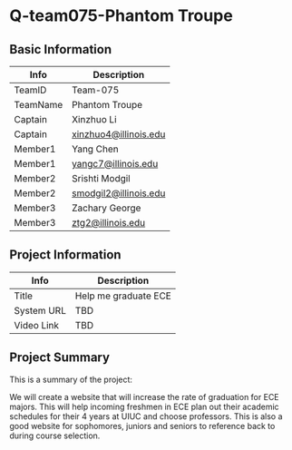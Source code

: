 # Q-team075-Phantom Troupe

## Basic Information

|   Info      |        Description     |
| ----------- | ---------------------- |
| TeamID      |        Team-075        |
| TeamName    |     Phantom Troupe     |
| Captain     |       Xinzhuo Li       |
| Captain     |  xinzhuo4@illinois.edu |
| Member1     |        Yang Chen       |
| Member1     |   yangc7@illinois.edu  |
| Member2     |     Srishti Modgil     |
| Member2     | smodgil2@illinois.edu  |
| Member3     |      Zachary George    |
| Member3     |   ztg2@illinois.edu    |

## Project Information

|   Info      |        Description     |
| ----------- | ---------------------- |
|  Title      | Help me graduate ECE   |
| System URL  |           TBD          |
| Video Link  |           TBD          |

## Project Summary

This is a summary of the project:

We will create a website that will increase the rate of graduation for ECE majors. This will help incoming freshmen in ECE plan out their academic schedules for their 4 years at UIUC and choose professors. This is also a good website for sophomores, juniors and seniors to reference back to during course selection. 
